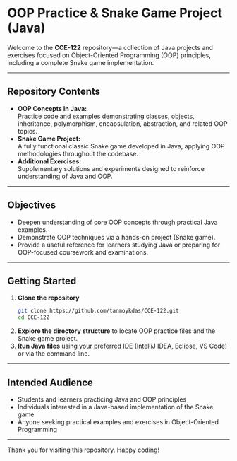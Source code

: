 # OOP Practice & Snake Game Project (Java)

Welcome to the **CCE-122** repository—a collection of Java projects and exercises focused on Object-Oriented Programming (OOP) principles, including a complete Snake game implementation.

---

## Repository Contents

- **OOP Concepts in Java:**  
  Practice code and examples demonstrating classes, objects, inheritance, polymorphism, encapsulation, abstraction, and related OOP topics.
- **Snake Game Project:**  
  A fully functional classic Snake game developed in Java, applying OOP methodologies throughout the codebase.
- **Additional Exercises:**  
  Supplementary solutions and experiments designed to reinforce understanding of Java and OOP.

---

## Objectives

- Deepen understanding of core OOP concepts through practical Java examples.
- Demonstrate OOP techniques via a hands-on project (Snake game).
- Provide a useful reference for learners studying Java or preparing for OOP-focused coursework and examinations.

---

## Getting Started

1. **Clone the repository**
    ```bash
    git clone https://github.com/tanmoykdas/CCE-122.git
    cd CCE-122
    ```
2. **Explore the directory structure** to locate OOP practice files and the Snake game project.
3. **Run Java files** using your preferred IDE (IntelliJ IDEA, Eclipse, VS Code) or via the command line.

---

## Intended Audience

- Students and learners practicing Java and OOP principles
- Individuals interested in a Java-based implementation of the Snake game
- Anyone seeking practical examples and exercises in Object-Oriented Programming

---

Thank you for visiting this repository. Happy coding!
